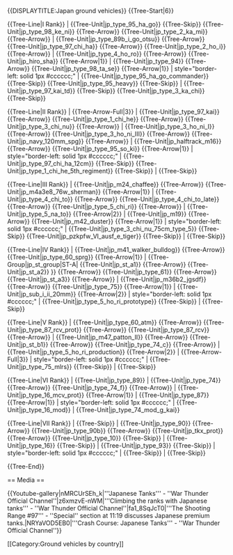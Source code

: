 {{DISPLAYTITLE:Japan ground vehicles}}
{{Tree-Start|6}}

{{Tree-Line|I Rank}}
|
{{Tree-Unit|jp_type_95_ha_go}}
{{Tree-Skip}}
{{Tree-Unit|jp_type_98_ke_ni}}
{{Tree-Arrow}}
{{Tree-Unit|jp_type_2_ka_mi}}
{{Tree-Arrow}}
|
{{Tree-Unit|jp_type_89b_i_go_otsu}}
{{Tree-Arrow}}
{{Tree-Unit|jp_type_97_chi_ha}}
{{Tree-Arrow}}
{{Tree-Unit|jp_type_2_ho_i}}
{{Tree-Arrow}}
|
{{Tree-Unit|jp_type_4_ho_ro}}
{{Tree-Arrow}}
{{Tree-Unit|jp_hiro_sha}}
{{Tree-Arrow|1}}
|
{{Tree-Unit|jp_type_94}}
{{Tree-Arrow}}
{{Tree-Unit|jp_type_98_ta_se}}
{{Tree-Arrow|1}}
| style="border-left: solid 1px #cccccc;" |
{{Tree-Unit|jp_type_95_ha_go_commander}}
{{Tree-Skip}}
{{Tree-Unit|jp_type_95_heavy}}
{{Tree-Skip}}
|
{{Tree-Unit|jp_type_97_kai_td}}
{{Tree-Skip}}
{{Tree-Unit|jp_type_3_ka_chi}}
{{Tree-Skip}}

{{Tree-Line|II Rank}}
|
{{Tree-Arrow-Full|3}}
|
{{Tree-Unit|jp_type_97_kai}}
{{Tree-Arrow}}
{{Tree-Unit|jp_type_1_chi_he}}
{{Tree-Arrow}}
{{Tree-Unit|jp_type_3_chi_nu}}
{{Tree-Arrow}}
|
{{Tree-Unit|jp_type_3_ho_ni_I}}
{{Tree-Arrow}}
{{Tree-Unit|jp_type_3_ho_ni_III}}
{{Tree-Arrow}}
{{Tree-Unit|jp_navy_120mm_spg}}
{{Tree-Arrow}}
|
{{Tree-Unit|jp_halftrack_m16}}
{{Tree-Arrow}}
{{Tree-Unit|jp_type_95_so_ki}}
{{Tree-Arrow|1}}
| style="border-left: solid 1px #cccccc;" |
{{Tree-Unit|jp_type_97_chi_ha_12cm}}
{{Tree-Skip}}
{{Tree-Unit|jp_type_1_chi_he_5th_regiment}}
{{Tree-Skip}}
|
{{Tree-Skip}}

{{Tree-Line|III Rank}}
|
{{Tree-Unit|jp_m24_chaffee}}
{{Tree-Arrow}}
{{Tree-Unit|jp_m4a3e8_76w_sherman}}
{{Tree-Arrow|1}}
|
{{Tree-Unit|jp_type_4_chi_to}}
{{Tree-Arrow}}
{{Tree-Unit|jp_type_4_chi_to_late}}
{{Tree-Arrow}}
{{Tree-Unit|jp_type_5_chi_ri}}
{{Tree-Arrow}}
|
{{Tree-Unit|jp_type_5_na_to}}
{{Tree-Arrow|2}}
|
{{Tree-Unit|jp_m19}}
{{Tree-Arrow}}
{{Tree-Unit|jp_m42_duster}}
{{Tree-Arrow|1}}
| style="border-left: solid 1px #cccccc;" |
{{Tree-Unit|jp_type_3_chi_nu_75cm_type_5}}
{{Tree-Skip}}
{{Tree-Unit|jp_pzkpfw_VI_ausf_e_tiger}}
{{Tree-Skip}}
|
{{Tree-Skip}}

{{Tree-Line|IV Rank}}
|
{{Tree-Unit|jp_m41_walker_bulldog}}
{{Tree-Arrow}}
{{Tree-Unit|jp_type_60_sprg}}
{{Tree-Arrow|1}}
|
{{Tree-Group|jp_st_group|ST-A|
  {{Tree-Unit|jp_st_a1}}
{{Tree-Arrow}}
{{Tree-Unit|jp_st_a2}}
}}
{{Tree-Arrow}}
{{Tree-Unit|jp_type_61}}
{{Tree-Arrow}}
{{Tree-Unit|jp_st_a3}}
{{Tree-Arrow}}
|
{{Tree-Unit|jp_m36b2_jgsdf}}
{{Tree-Arrow}}
{{Tree-Unit|jp_type_75}}
{{Tree-Arrow|1}}
|
{{Tree-Unit|jp_sub_i_ii_20mm}}
{{Tree-Arrow|2}}
| style="border-left: solid 1px #cccccc;" |
{{Tree-Unit|jp_type_5_ho_ri_prototype}}
{{Tree-Skip}}
|
{{Tree-Skip}}

{{Tree-Line|V Rank}}
|
{{Tree-Unit|jp_type_60_atm}}
{{Tree-Arrow}}
{{Tree-Unit|jp_type_87_rcv_prot}}
{{Tree-Arrow}}
{{Tree-Unit|jp_type_87_rcv}}
{{Tree-Arrow}}
|
{{Tree-Unit|jp_m47_patton_II}}
{{Tree-Arrow}}
{{Tree-Unit|jp_st_b1}}
{{Tree-Arrow}}
{{Tree-Unit|jp_type_74_c}}
{{Tree-Arrow}}
|
{{Tree-Unit|jp_type_5_ho_ri_production}}
{{Tree-Arrow|2}}
|
{{Tree-Arrow-Full|3}}
| style="border-left: solid 1px #cccccc;" |
{{Tree-Unit|jp_type_75_mlrs}}
{{Tree-Skip}}
|
{{Tree-Skip}}

{{Tree-Line|VI Rank}}
|
{{Tree-Unit|jp_type_89}}
|
{{Tree-Unit|jp_type_74}}
{{Tree-Arrow}}
{{Tree-Unit|jp_type_74_f}}
{{Tree-Arrow}}
|
{{Tree-Unit|jp_type_16_mcv_prot}}
{{Tree-Arrow|1}}
|
{{Tree-Unit|jp_type_87}}
{{Tree-Arrow|1}}
| style="border-left: solid 1px #cccccc;" |
{{Tree-Unit|jp_type_16_mod}}
|
{{Tree-Unit|jp_type_74_mod_g_kai}}

{{Tree-Line|VII Rank}}
|
{{Tree-Skip}}
|
{{Tree-Unit|jp_type_90}}
{{Tree-Arrow}}
{{Tree-Unit|jp_type_90b}}
{{Tree-Arrow}}
{{Tree-Unit|jp_tkx_prot}}
{{Tree-Arrow}}
{{Tree-Unit|jp_type_10}}
{{Tree-Skip}}
|
{{Tree-Unit|jp_type_16}}
{{Tree-Skip}}
|
{{Tree-Unit|jp_type_93}}
{{Tree-Skip}}
| style="border-left: solid 1px #cccccc;" |
{{Tree-Skip}}
|
{{Tree-Skip}}

{{Tree-End}}

== Media ==

<!-- ''Excellent additions to the article would be video guides, screenshots from the game, and photos.'' -->

{{Youtube-gallery|nMRCUrSEh_k|'''Japanese Tanks''' - ''War Thunder Official Channel''|z6xmzvE-nWM|'''Climbing the ranks with Japanese tanks'''  - ''War Thunder Official Channel''|fa1_8SqJcT0|'''The Shooting Range #97''' - ''Special'' section at 11:19 discusses Japanese premium tanks.|NRYaVOD5EB0|'''Crash Course: Japanese Tanks'''  - ''War Thunder Official Channel''}}

[[Category:Ground vehicles by country]]
